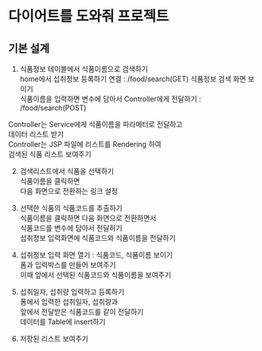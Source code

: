 # 다이어트를 도와줘 프로젝트

## 기본 설계
1. 식품정보 테이블에서 식품이름으로 검색하기  
home에서 섭취정보 등록하기 연결 : /food/search(GET)
식품정보 검색 화면 보이기  
식품이름을 입력하면 변수에 담아서 Controller에게 전달하기 : /food/search(POST)  

Controller는 Service에게 식품이름을 파라메터로 전달하고  
데이터 리스트 받기  
Controller는 JSP 파일에 리스트를 Rendering 하여  
검색된 식품 리스트 보여주기

2. 검색리스트에서 식품을 선택하기  
식품이름을 클릭하면  
다음 화면으로 전환하는 링크 설정

3. 선택한 식품의 식품코드를 추출하기  
식품이름을 클릭하면 다음 화면으로 전환하면서  
식품코드를 변수에 담아서 전달하기  
섭취정보 입력화면에 식품코드와 식품이름을 전달하기

4. 섭취정보 입력 화면 열기 : 식품코드, 식품이름 보이기  
폼과 입력박스를 만들어 보여주기  
이때 앞에서 선택된 식품코드와 식품이름을 보여주기  

5. 섭취일자, 섭취량 입력하고 등록하기  
폼에서 입력한 섭취일자, 섭취량과  
앞에서 전달받은 식품코드를 같이 전달하기  
데이터를 Table에 insert하기

6. 저장된 리스트 보여주기
